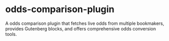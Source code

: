 # odds-comparison-plugin
A odds comparison plugin that fetches live odds from multiple bookmakers, provides Gutenberg blocks, and offers comprehensive odds conversion tools.
